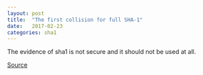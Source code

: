 ```yaml
---
layout: post
title:  "The first collision for full SHA-1"
date:   2017-02-23
categories: sha1
---
```


The evidence of sha1 is not secure and it should not be used at all.

[Source](https://shattered.io/)
